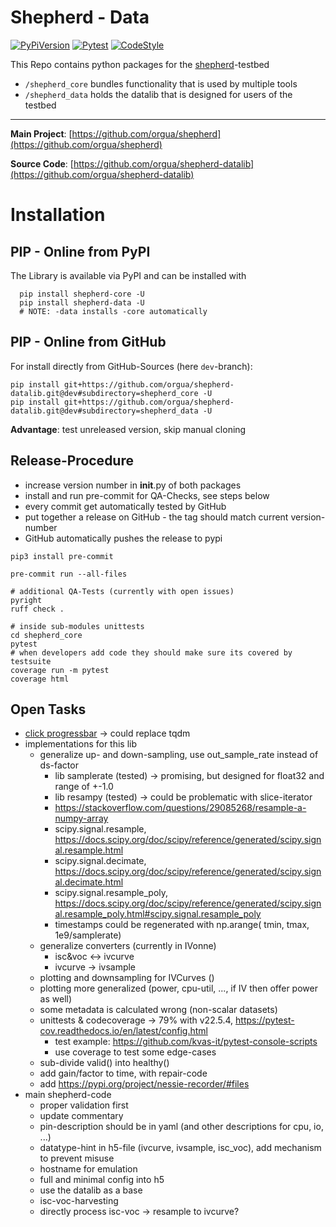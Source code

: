 # Shepherd - Data

[![PyPiVersion](https://img.shields.io/pypi/v/shepherd_data.svg)](https://pypi.org/project/shepherd_data)
[![Pytest](https://github.com/orgua/shepherd-datalib/actions/workflows/python-app.yml/badge.svg)](https://github.com/orgua/shepherd-datalib/actions/workflows/python-app.yml)
[![CodeStyle](https://img.shields.io/badge/code%20style-black-000000.svg)](https://github.com/psf/black)

This Repo contains python packages for the [shepherd](https://github.com/orgua/shepherd)-testbed

- `/shepherd_core` bundles functionality that is used by multiple tools
- `/shepherd_data` holds the datalib that is designed for users of the testbed

---

**Main Project**: [https://github.com/orgua/shepherd](https://github.com/orgua/shepherd)

**Source Code**: [https://github.com/orgua/shepherd-datalib](https://github.com/orgua/shepherd-datalib)

# Installation

## PIP - Online from PyPI

The Library is available via PyPI and can be installed with

```shell
  pip install shepherd-core -U
  pip install shepherd-data -U
  # NOTE: -data installs -core automatically
```

## PIP - Online from GitHub

For install directly from GitHub-Sources (here `dev`-branch):

```Shell
pip install git+https://github.com/orgua/shepherd-datalib.git@dev#subdirectory=shepherd_core -U
pip install git+https://github.com/orgua/shepherd-datalib.git@dev#subdirectory=shepherd_data -U
```

**Advantage**: test unreleased version, skip manual cloning


## Release-Procedure

- increase version number in __init__.py of both packages
- install and run pre-commit for QA-Checks, see steps below
- every commit get automatically tested by GitHub
- put together a release on GitHub - the tag should match current version-number
- GitHub automatically pushes the release to pypi


```shell
pip3 install pre-commit

pre-commit run --all-files

# additional QA-Tests (currently with open issues)
pyright
ruff check .

# inside sub-modules unittests
cd shepherd_core
pytest
# when developers add code they should make sure its covered by testsuite
coverage run -m pytest
coverage html
```

## Open Tasks

- [click progressbar](https://click.palletsprojects.com/en/8.1.x/api/#click.progressbar) -> could replace tqdm
- implementations for this lib
  - generalize up- and down-sampling, use out_sample_rate instead of ds-factor
    - lib samplerate (tested) -> promising, but designed for float32 and range of +-1.0
    - lib resampy (tested) -> could be problematic with slice-iterator
    - https://stackoverflow.com/questions/29085268/resample-a-numpy-array
    - scipy.signal.resample, https://docs.scipy.org/doc/scipy/reference/generated/scipy.signal.resample.html
    - scipy.signal.decimate, https://docs.scipy.org/doc/scipy/reference/generated/scipy.signal.decimate.html
    - scipy.signal.resample_poly, https://docs.scipy.org/doc/scipy/reference/generated/scipy.signal.resample_poly.html#scipy.signal.resample_poly
    - timestamps could be regenerated with np.arange( tmin, tmax, 1e9/samplerate)
  - generalize converters (currently in IVonne)
    - isc&voc <-> ivcurve
    - ivcurve -> ivsample
  - plotting and downsampling for IVCurves ()
  - plotting more generalized (power, cpu-util, ..., if IV then offer power as well)
  - some metadata is calculated wrong (non-scalar datasets)
  - unittests & codecoverage -> 79% with v22.5.4, https://pytest-cov.readthedocs.io/en/latest/config.html
    - test example: https://github.com/kvas-it/pytest-console-scripts
    - use coverage to test some edge-cases
  - sub-divide valid() into healthy()
  - add gain/factor to time, with repair-code
  - add https://pypi.org/project/nessie-recorder/#files
- main shepherd-code
  - proper validation first
  - update commentary
  - pin-description should be in yaml (and other descriptions for cpu, io, ...)
  - datatype-hint in h5-file (ivcurve, ivsample, isc_voc), add mechanism to prevent misuse
  - hostname for emulation
  - full and minimal config into h5
  - use the datalib as a base
  - isc-voc-harvesting
  - directly process isc-voc -> resample to ivcurve?
